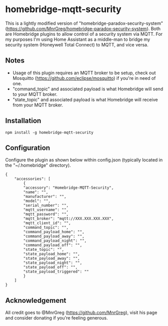 # homebridge-mqtt-security

This is a lightly modified version of "homebridge-paradox-security-system" (https://github.com/MnrGreg/homebridge-paradox-security-system). Both are Homebridge plugins to allow control of a security system via MQTT. For my purposes I'm using Home Assistant as a middle-man to bridge my security system (Honeywell Total Connect) to MQTT, and vice versa.

## Notes
- Usage of this plugin requires an MQTT broker to be setup, check out Mosquitto (https://github.com/eclipse/mosquitto) if you're in need of one.
- "command_topic" and associated payload is what Homebridge will send to your MQTT broker.
- "state_topic" and associated payload is what Homebridge will receive from your MQTT broker.

## Installation

    npm install -g homebridge-mqtt-security

## Configuration
Configure the plugin as shown below within config.json (typically located in the "~/.homebridge" directory).

    {
        "accessories": [
            {
            "accessory": "Homebridge-MQTT-Security",
            "name": "",
            "manufacturer": "",
            "model": "",
            "serial_number": "",
            "mqtt_username": "",
            "mqtt_password": "",
            "mqtt_broker": "mqtt://XXX.XXX.XXX.XXX",
            "mqtt_client_id": "",
            "command_topic": "",
            "command_payload_home": "",
            "command_payload_away": "",
            "command_payload_night": "",
            "command_payload_off": "",
            "state_topic": "",
            "state_payload_home": "",
            "state_payload_away": "",
            "state_payload_night": "",
            "state_payload_off": "",
            "state_payload_triggered": ""
            }
        ]
    }

## Acknowledgement
All credit goes to @MnrGreg (https://github.com/MnrGreg), visit his page and consider donating if you're feeling generous.
